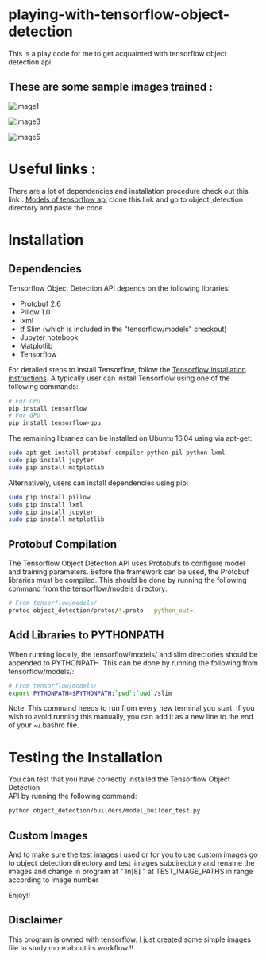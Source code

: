 # playing-with-tensorflow-object-detection
This is a play code for me to get acquainted with tensorflow object detection api


## These are some sample images trained :

![image1](https://user-images.githubusercontent.com/23384411/29742711-7c7fc0d8-8aa1-11e7-9081-1a570f5112b8.png)

![image3](https://user-images.githubusercontent.com/23384411/29742730-ba778876-8aa1-11e7-9c7e-2972aa3878bc.png)


![image5](https://user-images.githubusercontent.com/23384411/29742735-cc4c1490-8aa1-11e7-9c0a-36135176ae5d.png)

# Useful links :
There are a lot of dependencies and installation procedure
check out this link :
[Models of tensorflow api](https://github.com/ASH1998/models)
clone this link and go to object_detection directory and paste the code

# Installation

## Dependencies

Tensorflow Object Detection API depends on the following libraries:

* Protobuf 2.6
* Pillow 1.0
* lxml
* tf Slim (which is included in the "tensorflow/models" checkout)
* Jupyter notebook
* Matplotlib
* Tensorflow

For detailed steps to install Tensorflow, follow the
[Tensorflow installation instructions](https://www.tensorflow.org/install/).
A typically user can install Tensorflow using one of the following commands:

``` bash
# For CPU
pip install tensorflow
# For GPU
pip install tensorflow-gpu
```

The remaining libraries can be installed on Ubuntu 16.04 using via apt-get:

``` bash
sudo apt-get install protobuf-compiler python-pil python-lxml
sudo pip install jupyter
sudo pip install matplotlib
```

Alternatively, users can install dependencies using pip:

``` bash
sudo pip install pillow
sudo pip install lxml
sudo pip install jupyter
sudo pip install matplotlib
```

## Protobuf Compilation

The Tensorflow Object Detection API uses Protobufs to configure model and
training parameters. Before the framework can be used, the Protobuf libraries
must be compiled. This should be done by running the following command from
the tensorflow/models directory:


``` bash
# From tensorflow/models/
protoc object_detection/protos/*.proto --python_out=.
```

## Add Libraries to PYTHONPATH

When running locally, the tensorflow/models/ and slim directories should be
appended to PYTHONPATH. This can be done by running the following from
tensorflow/models/:


``` bash
# From tensorflow/models/
export PYTHONPATH=$PYTHONPATH:`pwd`:`pwd`/slim
```

Note: This command needs to run from every new terminal you start. If you wish
to avoid running this manually, you can add it as a new line to the end of your
~/.bashrc file.

# Testing the Installation

You can test that you have correctly installed the Tensorflow Object Detection\
API by running the following command:

```bash
python object_detection/builders/model_builder_test.py
```
## Custom Images
And to make sure the test images i used or for you to use custom images 
go to object_detection directory and test_images subdirectory and rename the images and change in program at " In[8] " at TEST_IMAGE_PATHS in range according to image number

Enjoy!!

## Disclaimer 
This program is owned with tensorflow. I just created some simple images file to study more about its workflow.!!
